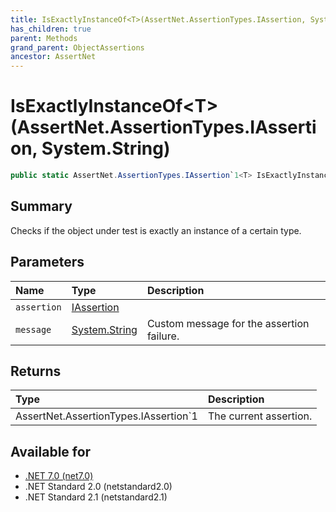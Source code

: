 ```yaml
---
title: IsExactlyInstanceOf<T>(AssertNet.AssertionTypes.IAssertion, System.String)
has_children: true
parent: Methods
grand_parent: ObjectAssertions
ancestor: AssertNet
---
```

# IsExactlyInstanceOf&lt;T&gt;(AssertNet.AssertionTypes.IAssertion, System.String)

```csharp
public static AssertNet.AssertionTypes.IAssertion`1<T> IsExactlyInstanceOf<T>(AssertNet.AssertionTypes.IAssertion assertion, System.String message);
```

## Summary
Checks if the object under test is exactly an instance of a certain type.

## Parameters
|Name|Type|Description|
|:-|:-|:-|
|`assertion`|[IAssertion](t_assertnet_assertiontypes_iassertion.md)||
|`message`|[System.String](https://learn.microsoft.com/en-us/dotnet/api/system.string)|Custom message for the assertion failure.|

## Returns
|Type|Description|
|:-|:-|
|AssertNet.AssertionTypes.IAssertion`1<T>|The current assertion.|

## Available for
- [.NET 7.0 (net7.0)](https://versionsof.net/core/7.0/)
- .NET Standard 2.0 (netstandard2.0)
- .NET Standard 2.1 (netstandard2.1)
